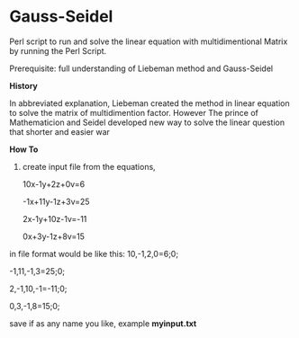 # Gauss-Seidel
Perl script to run and solve the linear equation with multidimentional Matrix by running the Perl Script.

Prerequisite: full understanding of Liebeman method and Gauss-Seidel

<b> History </b>

In abbreviated explanation, Liebeman created the method in linear equation to solve the matrix of multidimention
factor.
However The prince of Mathematicion and Seidel developed new way to solve the linear question that shorter and easier war 

<b> How To </b>

1. create input file from the equations,

     10x-1y+2z+0v=6  
   
   -1x+11y-1z+3v=25 
   
   2x-1y+10z-1v=-11
     
     0x+3y-1z+8v=15  

in file format would be like this:
10,-1,2,0=6;0;

-1,11,-1,3=25;0;

2,-1,10,-1=-11;0;

0,3,-1,8=15;0;

save if as any name you like, example <b>myinput.txt</b>
